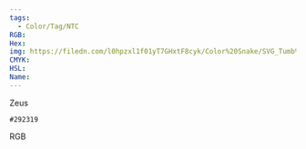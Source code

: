 ```yaml
---
tags:
  - Color/Tag/NTC
RGB:
Hex:
img: https://filedn.com/l0hpzxl1f01yT7GHxtF8cyk/Color%20Snake/SVG_Tumb%20Mass%20No%20Name/292319.svg
CMYK:
HSL:
Name:
---
```

Zeus
```palette
#292319
```
RGB
